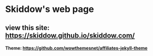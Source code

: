 # Skiddow's web page

## view this site: https://skiddow.github.io/skiddow.com/

#### Theme: https://github.com/wowthemesnet/affiliates-jekyll-theme
